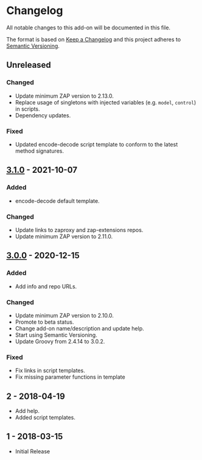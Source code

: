 # Changelog
All notable changes to this add-on will be documented in this file.

The format is based on [Keep a Changelog](https://keepachangelog.com/en/1.0.0/)
and this project adheres to [Semantic Versioning](https://semver.org/spec/v2.0.0.html).

## Unreleased
### Changed
- Update minimum ZAP version to 2.13.0.
- Replace usage of singletons with injected variables (e.g. `model`, `control`) in scripts.
- Dependency updates.

### Fixed
- Updated encode-decode script template to conform to the latest method signatures.

## [3.1.0] - 2021-10-07
### Added
- encode-decode default template.

### Changed
- Update links to zaproxy and zap-extensions repos.
- Update minimum ZAP version to 2.11.0.

## [3.0.0] - 2020-12-15
### Added
- Add info and repo URLs.

### Changed
- Update minimum ZAP version to 2.10.0.
- Promote to beta status.
- Change add-on name/description and update help.
- Start using Semantic Versioning.
- Update Groovy from 2.4.14 to 3.0.2.

### Fixed
- Fix links in script templates.
- Fix missing parameter functions in template

## 2 - 2018-04-19

- Add help.
- Added script templates.

## 1 - 2018-03-15

- Initial Release

[3.1.0]: https://github.com/zaproxy/zap-extensions/releases/groovy-v3.1.0
[3.0.0]: https://github.com/zaproxy/zap-extensions/releases/groovy-v3.0.0
